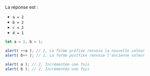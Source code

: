 La réponse est :

- `a = 2`
- `b = 2`
- `c = 2`
- `d = 1`

```js run no-beautify
let a = 1, b = 1;

alert( ++a ); // 2, La forme préfixe renvoie la nouvelle valeur
alert( b++ ); // 1, La forme postfixe renvoie l'ancienne valeur

alert( a ); // 2, Incrémentée une fois
alert( b ); // 2, Incrémentée une fois
```